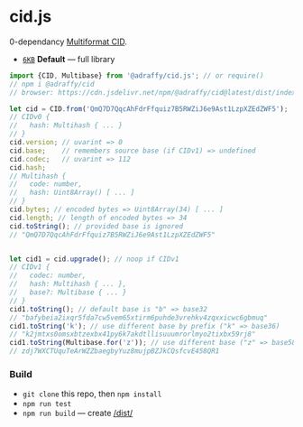 # cid.js
0-dependancy [Multiformat CID](https://github.com/multiformats/cid/blob/master/README.md).

* [`6KB`](./dist/index.min.js) **Default** — full library

```js
import {CID, Multibase} from '@adraffy/cid.js'; // or require()
// npm i @adraffy/cid
// browser: https://cdn.jsdelivr.net/npm/@adraffy/cid@latest/dist/index.min.js

let cid = CID.from('QmQ7D7QqcAhFdrFfquiz7B5RWZiJ6e9Ast1LzpXZEdZWF5');
// CIDv0 {
//   hash: Multihash { ... }
// }
cid.version; // uvarint => 0
cid.base;    // remembers source base (if CIDv1) => undefined
cid.codec;   // uvarint => 112
cid.hash;
// Multihash {
//   code: number,
//   hash: Uint8Array() [ ... ]
// }
cid.bytes; // encoded bytes => Uint8Array(34) [ ... ]
cid.length; // length of encoded bytes => 34
cid.toString(); // provided base is ignored
// "QmQ7D7QqcAhFdrFfquiz7B5RWZiJ6e9Ast1LzpXZEdZWF5"


let cid1 = cid.upgrade(); // noop if CIDv1
// CIDv1 {
//   codec: number,
//   hash: Multihash { ... },
//   base?: Multibase { ... }
// }
cid1.toString(); // default base is "b" => base32
// "bafybeia2ixqr5fda7cw5vem65xtirm6puhde3vrehkv4zqxxicwc6gbmuq"
cid1.toString('k'); // use different base by prefix ("k" => base36)
// "k2jmtxs0omsxbtzexbx41py6k7akdtllisuuumrorlmyo2tixbx59rj8"
cid1.toString(Multibase.for('z')); // use different base ("z" => base58btc)
// zdj7WXCTUquTeArWZZbaegbyYuz8mujpBZJkCQsfcvE458QR1
```

### Build

* `git clone` this repo, then `npm install` 
* `npm run test`
* `npm run build` — create [/dist/](./dist/)
